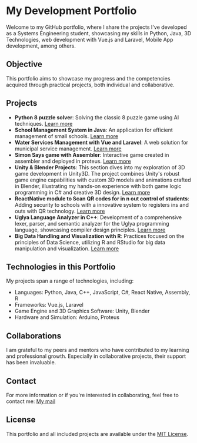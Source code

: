 # My Development Portfolio

Welcome to my GitHub portfolio, where I share the projects I've developed as a Systems Engineering student, showcasing my skills in Python, Java, 3D Technologies, web development with Vue.js and Laravel, Mobile App development, among others.

## Objective

This portfolio aims to showcase my progress and the competencies acquired through practical projects, both individual and collaborative.

## Projects

- **Python 8 puzzle solver**: Solving the classic 8 puzzle game using AI techniques. [Learn more](https://github.com/AlonsoSOscarI/Portfolio/tree/main/Python-8puzzleSolver)
- **School Management System in Java**: An application for efficient management of small schools. [Learn more](https://github.com/AlonsoSOscarI/Portfolio/tree/main/Java-SchoolManagementSystem)
- **Water Services Management with Vue and Laravel**: A web solution for municipal service management. [Learn more](https://github.com/AlonsoSOscarI/Portfolio/tree/main/Vue-Laravel-WaterServicesProject)
- **Simon Says game with Assembler**: Interactive game created in assembler and deployed in proteus. [Learn more](https://github.com/AlonsoSOscarI/Portfolio/tree/main/Assembler-SimonSaysGame)
- **Unity & Blender Projects**: This section dives into my exploration of 3D game development in Unity3D. The project combines Unity's robust game engine capabilities with custom 3D models and animations crafted in Blender, illustrating my hands-on experience         with both game logic programming in C# and creative 3D design. [Learn more](https://github.com/AlonsoSOscarI/Portfolio/tree/main/Unity-Blender-3DTechnologies)
- **ReactNative module to Scan QR codes for in n out control of students**: Adding security to schools with a innovative system to registers ins and outs with QR technology. [Learn more](https://github.com/AlonsoSOscarI/Portfolio/tree/main/ReactNative-ModuleToScanQRCodes)
- **Uglya Language Analyzer in C++**: Development of a comprehensive lexer, parser, and semantic analyzer for the Uglya programming language, showcasing compiler design principles. [Learn more](https://github.com/AlonsoSOscarI/Portfolio/tree/main/C%2B%2B-LanguageAnalyzer)
- **Big Data Handling and Visualization with R**: Practices focused on the principles of Data Science, utilizing R and RStudio for big data manipulation and visualization. [Learn more](https://github.com/AlonsoSOscarI/Portfolio/tree/main/R-RStudio-DataAnalytics)

## Technologies in this Portfolio

My projects span a range of technologies, including:
- Languages: Python, Java, C++, JavaScript, C#, React Native, Assembly, R
- Frameworks: Vue.js, Laravel
- Game Engine and 3D Graphics Software: Unity, Blender
- Hardware and Simulation: Arduino, Proteus

## Collaborations

I am grateful to my peers and mentors who have contributed to my learning and professional growth. Especially in collaborative projects, their support has been invaluable.

## Contact

For more information or if you're interested in collaborating, feel free to contact me: [My mail](mailto:19041186@itdurango.edu.mx)

## License

This portfolio and all included projects are available under the [MIT License](./LICENSE).
